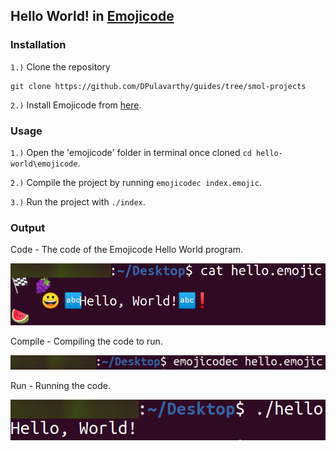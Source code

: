## Hello World! in [Emojicode](https://www.emojicode.org/)

### Installation

`1.)` Clone the repository
```
git clone https://github.com/DPulavarthy/guides/tree/smol-projects
```

`2.)` Install Emojicode from [here](https://www.emojicode.org/docs/guides/install.html).

### Usage

`1.)` Open the 'emojicode' folder in terminal once cloned `cd hello-world\emojicode`.

`2.)` Compile the project by running `emojicodec index.emojic`.

`3.)` Run the project with `./index`.

### Output

Code - The code of the Emojicode Hello World program.

![code](assets/code.png)

Compile - Compiling the code to run.

![compile](assets/compile.png)

Run - Running the code.

![run](assets/run.png)